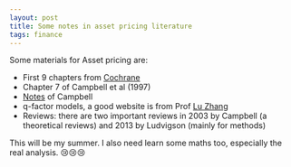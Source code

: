 ```yaml
---
layout: post
title: Some notes in asset pricing literature
tags: finance
---
```


Some materials for Asset pricing are:

- First 9 chapters from [Cochrane](http://faculty.chicagobooth.edu/john.cochrane/teaching/asset_pricing.htm)
- Chapter 7 of Campbell et al (1997)
- [Notes](http://isites.harvard.edu/icb/icb.do?keyword=k80770&pageid=icb.page427464) of Campbell
- q-factor models, a good website is from Prof [Lu Zhang](http://theinvestmentcapm.com/research.htm)
- Reviews: there are two important reviews in 2003 by Campbell (a theoretical reviews) and 2013 by Ludvigson (mainly for methods)

This will be my summer. I also need learn some maths too, especially the real analysis. :cry::cry::cry:

